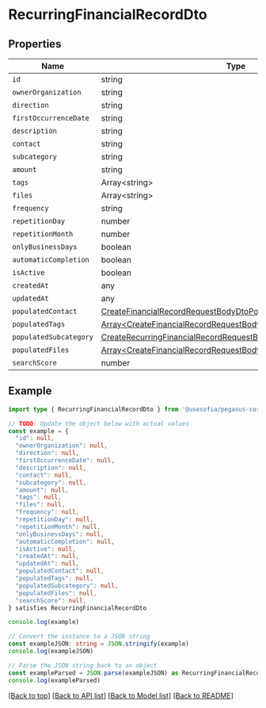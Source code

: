 
# RecurringFinancialRecordDto


## Properties

Name | Type
------------ | -------------
`id` | string
`ownerOrganization` | string
`direction` | string
`firstOccurrenceDate` | string
`description` | string
`contact` | string
`subcategory` | string
`amount` | string
`tags` | Array&lt;string&gt;
`files` | Array&lt;string&gt;
`frequency` | string
`repetitionDay` | number
`repetitionMonth` | number
`onlyBusinessDays` | boolean
`automaticCompletion` | boolean
`isActive` | boolean
`createdAt` | any
`updatedAt` | any
`populatedContact` | [CreateFinancialRecordRequestBodyDtoPopulatedContact](CreateFinancialRecordRequestBodyDtoPopulatedContact.md)
`populatedTags` | [Array&lt;CreateFinancialRecordRequestBodyDtoPopulatedTagsInner&gt;](CreateFinancialRecordRequestBodyDtoPopulatedTagsInner.md)
`populatedSubcategory` | [CreateRecurringFinancialRecordRequestBodyDtoPopulatedSubcategory](CreateRecurringFinancialRecordRequestBodyDtoPopulatedSubcategory.md)
`populatedFiles` | [Array&lt;CreateFinancialRecordRequestBodyDtoPopulatedFilesInner&gt;](CreateFinancialRecordRequestBodyDtoPopulatedFilesInner.md)
`searchScore` | number

## Example

```typescript
import type { RecurringFinancialRecordDto } from '@usesofia/pegasus-core-api-sdk'

// TODO: Update the object below with actual values
const example = {
  "id": null,
  "ownerOrganization": null,
  "direction": null,
  "firstOccurrenceDate": null,
  "description": null,
  "contact": null,
  "subcategory": null,
  "amount": null,
  "tags": null,
  "files": null,
  "frequency": null,
  "repetitionDay": null,
  "repetitionMonth": null,
  "onlyBusinessDays": null,
  "automaticCompletion": null,
  "isActive": null,
  "createdAt": null,
  "updatedAt": null,
  "populatedContact": null,
  "populatedTags": null,
  "populatedSubcategory": null,
  "populatedFiles": null,
  "searchScore": null,
} satisfies RecurringFinancialRecordDto

console.log(example)

// Convert the instance to a JSON string
const exampleJSON: string = JSON.stringify(example)
console.log(exampleJSON)

// Parse the JSON string back to an object
const exampleParsed = JSON.parse(exampleJSON) as RecurringFinancialRecordDto
console.log(exampleParsed)
```

[[Back to top]](#) [[Back to API list]](../README.md#api-endpoints) [[Back to Model list]](../README.md#models) [[Back to README]](../README.md)


